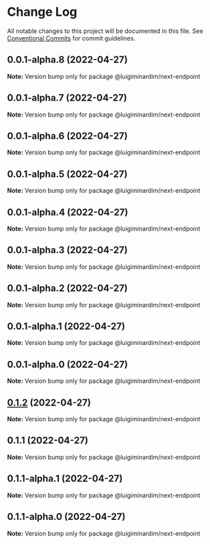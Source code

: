 # Change Log

All notable changes to this project will be documented in this file.
See [Conventional Commits](https://conventionalcommits.org) for commit guidelines.

## 0.0.1-alpha.8 (2022-04-27)

**Note:** Version bump only for package @luigiminardim/next-endpoint

## 0.0.1-alpha.7 (2022-04-27)

**Note:** Version bump only for package @luigiminardim/next-endpoint

## 0.0.1-alpha.6 (2022-04-27)

**Note:** Version bump only for package @luigiminardim/next-endpoint

## 0.0.1-alpha.5 (2022-04-27)

**Note:** Version bump only for package @luigiminardim/next-endpoint

## 0.0.1-alpha.4 (2022-04-27)

**Note:** Version bump only for package @luigiminardim/next-endpoint

## 0.0.1-alpha.3 (2022-04-27)

**Note:** Version bump only for package @luigiminardim/next-endpoint

## 0.0.1-alpha.2 (2022-04-27)

**Note:** Version bump only for package @luigiminardim/next-endpoint

## 0.0.1-alpha.1 (2022-04-27)

**Note:** Version bump only for package @luigiminardim/next-endpoint

## 0.0.1-alpha.0 (2022-04-27)

**Note:** Version bump only for package @luigiminardim/next-endpoint

## [0.1.2](https://github.com/luigiminardim/next-endpoint/compare/v0.1.1...v0.1.2) (2022-04-27)

**Note:** Version bump only for package @luigiminardim/next-endpoint

## 0.1.1 (2022-04-27)

**Note:** Version bump only for package @luigiminardim/next-endpoint

## 0.1.1-alpha.1 (2022-04-27)

**Note:** Version bump only for package @luigiminardim/next-endpoint

## 0.1.1-alpha.0 (2022-04-27)

**Note:** Version bump only for package @luigiminardim/next-endpoint
